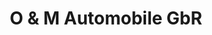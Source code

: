 ---
title: "O & M Automobile GbR"
url: /weilheim-in-oberbayern/o-und-m-automobile-gbr/
shop: Autohaus
---